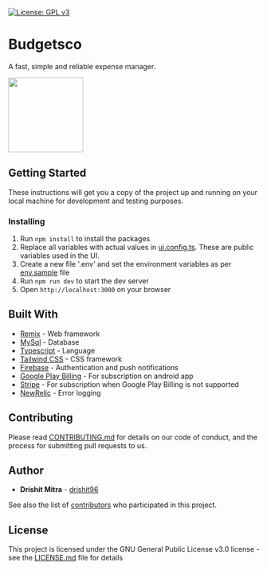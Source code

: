 [![License: GPL v3](https://img.shields.io/badge/License-GPLv3-blue.svg)](https://github.com/drishit96/budgetsco/blob/main/LICENSE.md)

# Budgetsco

A fast, simple and reliable expense manager.

[<img src="https://user-images.githubusercontent.com/13049630/167261179-740abe4c-30a5-40e1-9dbd-2e5e501e5a32.png" width="150" />](https://play.google.com/store/apps/details?id=com.app.budgetsco)

## Getting Started

These instructions will get you a copy of the project up and running on your local machine for development and testing purposes.

### Installing

1. Run `npm install` to install the packages
2. Replace all variables with actual values in [ui.config.ts](https://github.com/drishit96/budgetsco/blob/main/app/lib/ui.config.ts). These are public variables used in the UI.
3. Create a new file '.env' and set the environment variables as per [env.sample](https://github.com/drishit96/budgetsco/blob/main/env.sample) file
4. Run `npm run dev` to start the dev server
5. Open `http://localhost:3000` on your browser

## Built With

- [Remix](https://remix.run/) - Web framework
- [MySql](https://www.mysql.com/) - Database
- [Typescript](https://www.typescriptlang.org/) - Language
- [Tailwind CSS](https://tailwindcss.com/) - CSS framework
- [Firebase](https://firebase.google.com/docs/) - Authentication and push notifications
- [Google Play Billing](https://developer.android.com/google/play/billing/integrate) - For subscription on android app
- [Stripe](https://stripe.com/) - For subscription when Google Play Billing is not supported
- [NewRelic](https://newrelic.com/) - Error logging

## Contributing

Please read [CONTRIBUTING.md](https://github.com/drishit96/budgetsco/blob/main/CONTRIBUTING.md) for details on our code of conduct, and the process for submitting pull requests to us.

## Author

- **Drishit Mitra** - [drishit96](https://github.com/drishit96)

See also the list of [contributors](https://github.com/drishit96/budgetsco/graphs/contributors) who participated in this project.

## License

This project is licensed under the GNU General Public License v3.0 license - see the [LICENSE.md](https://github.com/drishit96/budgetsco/blob/main/LICENSE.md) file for details
